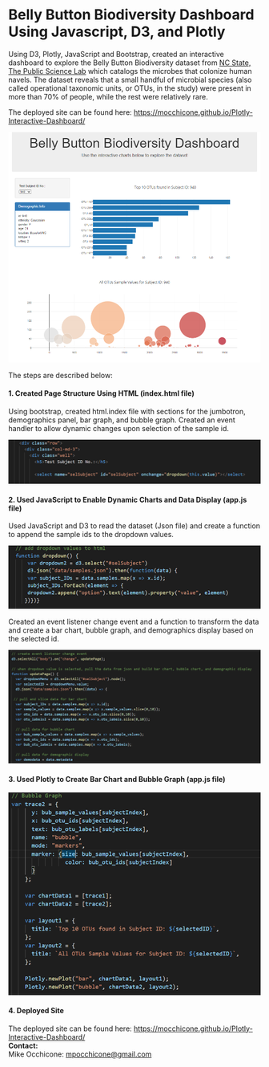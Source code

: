 # **Belly Button Biodiversity Dashboard Using Javascript, D3, and Plotly**

Using D3, Plotly, JavaScript and Bootstrap, created an interactive dashboard to explore the Belly Button Biodiversity dataset from [NC State, The Public Science Lab](http://robdunnlab.com/projects/belly-button-biodiversity/) which catalogs the microbes that colonize human navels. The dataset reveals that a small handful of microbial species (also called operational taxonomic units, or OTUs, in the study) were present in more than 70% of people, while the rest were relatively rare.

The deployed site can be found here: https://mocchicone.github.io/Plotly-Interactive-Dashboard/

![Deployed Site](https://github.com/mocchicone/Plotly-Interactive-Dashboard/blob/master/Images/deployed_site.PNG)

The steps are described below:

#### 1. Created Page Structure Using HTML (index.html file)

  Using bootstrap, created html.index file with sections for the jumbotron, demographics panel, bar graph, and bubble graph.  Created an event handler to allow dynamic changes upon selection of the sample id.   
 
 ![HTML Event Handler](https://github.com/mocchicone/Plotly-Interactive-Dashboard/blob/master/Images/html_event_handler.PNG)  
#### 2. Used JavaScript to Enable Dynamic Charts and Data Display (app.js file)  
  Used JavaScript and D3 to read the dataset (Json file) and create a function to append the sample ids to the dropdown values.
  
  ![Adding the Dropdown Values](https://github.com/mocchicone/Plotly-Interactive-Dashboard/blob/master/Images/js_adding_dropdown_values.PNG)
  
  Created an event listener change event and a function to transform the data and create a bar chart, bubble graph, and demographics display based on the selected id.
 
  ![Data Transformation](https://github.com/mocchicone/Plotly-Interactive-Dashboard/blob/master/Images/js_data_extraction_and_transformation.PNG)  
  
#### 3. Used Plotly to Create Bar Chart and Bubble Graph (app.js file)  
  
   ![Plotly Chart and Graph](https://github.com/mocchicone/Plotly-Interactive-Dashboard/blob/master/Images/plotly_chart_and_graph.PNG)  
   
#### 4. Deployed Site
  
  The deployed site can be found here: https://mocchicone.github.io/Plotly-Interactive-Dashboard/  
**Contact:**   
Mike Occhicone: mpocchicone@gmail.com  
